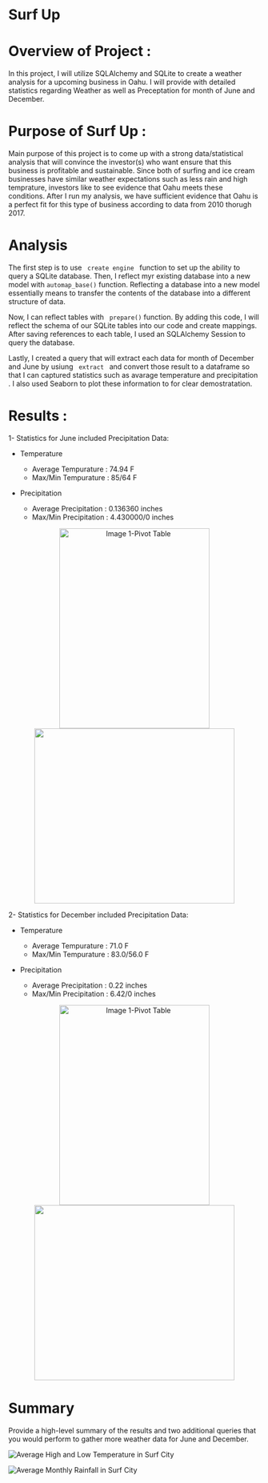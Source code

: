 # Surf Up 

# Overview of Project :

In this project, I will utilize SQLAlchemy and SQLite to create a weather analysis for a upcoming business in Oahu. I will provide with detailed statistics regarding Weather as well as Preceptation for month of June and December. 

# Purpose of Surf Up  :

Main purpose of this project is to come up with a strong data/statistical analysis that will convince the investor(s) who want ensure that this business is profitable and sustainable. Since both of surfing and ice cream businesses have similar weather expectations such as less rain and high temprature, investors like to see evidence that Oahu meets these conditions. After I run my analysis, we have sufficient evidence that Oahu is a perfect fit for this type of business according to data from 2010 thorugh 2017. 

# Analysis

The first step is to use <code> create engine </code> function to set up the ability to query a SQLite database. Then, I reflect myr existing database into a new model with <code>automap_base()</code> function. Reflecting a database into a new model essentially means to transfer the contents of the database into a different structure of data. 

Now, I can reflect  tables with <code> prepare()</code> function. By adding this code, I will reflect the schema of our SQLite tables into our code and create mappings. After saving references to each table, I used an SQLAlchemy Session to query the database.

Lastly, I created a query that will extract each data for month of December and June by usiung <code> extract </code> and convert those result to a dataframe so that I can captured statistics such as avarage temperature and precipitation . I also used Seaborn to plot these information to for clear demostratation.

# Results :


1- Statistics for June included Precipitation Data:
* Temperature
  * Average Tempurature   : 74.94 F
  * Max/Min Tempurature   : 85/64 F 


* Precipitation
  * Average Precipitation   : 0.136360 inches
  * Max/Min Precipitation   : 4.430000/0 inches 


<p align="center">
<img src= "https://user-images.githubusercontent.com/98676400/161296712-45899e99-835d-415b-b2ce-35859e183e6a.PNG" alt="Image 1-Pivot Table" width="300" height="400" /><img src="https://user-images.githubusercontent.com/98676400/161164859-6c41b65d-1f91-4bfd-a7e1-6a12003f5b16.png" width="400" height="350" />
</p>

2- Statistics for December included Precipitation Data:

* Temperature
  * Average Tempurature   : 71.0 F
  * Max/Min Tempurature   : 83.0/56.0 F 

* Precipitation
  * Average Precipitation   : 0.22 inches
  * Max/Min Precipitation   : 6.42/0 inches 

<p align="center">
<img src= "https://user-images.githubusercontent.com/98676400/161297044-d6f666ed-5a29-4aba-be0b-47963a19c10c.PNG" alt="Image 1-Pivot Table" width="300" height="400" /><img src="https://user-images.githubusercontent.com/98676400/161165351-f87bb80a-42b5-450a-9f01-d177dfd81026.png" width="400" height="350" />
</p>


# Summary



Provide a high-level summary of the results and two additional queries that you would perform to gather more weather data for June and December.

![Average High and Low Temperature in Surf City](https://user-images.githubusercontent.com/98676400/161165255-6f845213-7d3b-45ce-aac1-d4b19b71a21c.png)

![Average Monthly Rainfall in Surf City](https://user-images.githubusercontent.com/98676400/161165250-9dd87a5a-c927-4202-a578-77e11e262815.png)



